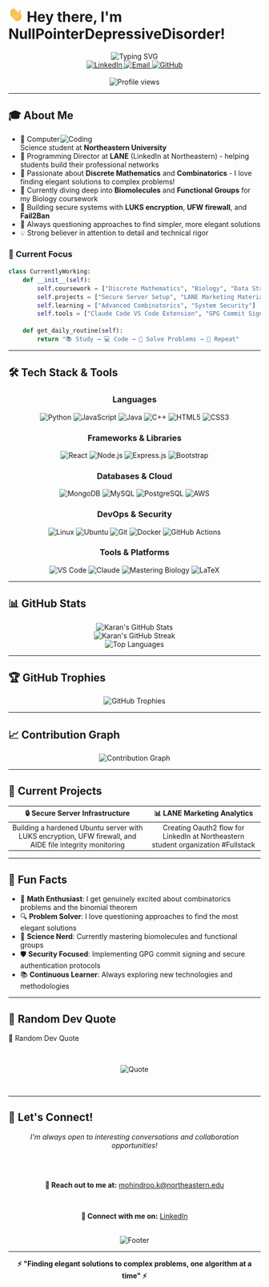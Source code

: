 # <img src="https://raw.githubusercontent.com/ABSphreak/ABSphreak/master/gifs/Hi.gif" width="30px" height="30px"> Hey there, I'm NullPointerDepressiveDisorder!

<div align="center">
  <img src="https://readme-typing-svg.herokuapp.com?font=Fira+Code&weight=600&size=28&duration=4000&pause=1000&color=2E97F7&center=true&vCenter=true&repeat=true&width=600&lines=Student+%40+Northeastern;Full+Stack+Developer;System+Administration+Enthusiast;Math+%26+Neuroscience+Nerd" alt="Typing SVG" />
</div>

<div align="center">
  <a href="https://www.linkedin.com/in/karan-mohindroo-3b6533332/">
    <img src="https://img.shields.io/badge/LinkedIn-0077B5?style=for-the-badge&logo=linkedin&logoColor=white" alt="LinkedIn" />
  </a>
  <a href="mailto:mohindroo.k@northeastern.edu">
    <img src="https://img.shields.io/badge/Email-D14836?style=for-the-badge&logo=gmail&logoColor=white" alt="Email" />
  </a>
  <a href="https://github.com/NullPointerDepressiveDisorder">
    <img src="https://img.shields.io/badge/GitHub-100000?style=for-the-badge&logo=github&logoColor=white" alt="GitHub" />
  </a>
</div>

<br>

<div align="center">
  <img src="https://komarev.com/ghpvc/?username=NullPointerDepressiveDisorder&label=Profile%20views&color=0e75b6&style=for-the-badge" alt="Profile views" />
</div>

---

## 🎓 About Me

<img align="right" alt="Coding" width="400" src="https://cdn.dribbble.com/users/1162077/screenshots/3848914/programmer.gif">

- 🏫 Computer Science student at **Northeastern University**
- 💼 Programming Director at **LANE** (LinkedIn at Northeastern) - helping students build their professional networks
- 🧮 Passionate about **Discrete Mathematics** and **Combinatorics** - I love finding elegant solutions to complex problems!
- 🧬 Currently diving deep into **Biomolecules** and **Functional Groups** for my Biology coursework
- 🔐 Building secure systems with **LUKS encryption**, **UFW firewall**, and **Fail2Ban**
- 🚀 Always questioning approaches to find simpler, more elegant solutions
- 💡 Strong believer in attention to detail and technical rigor

### 🎯 Current Focus

```python
class CurrentlyWorking:
    def __init__(self):
        self.coursework = ["Discrete Mathematics", "Biology", "Data Structures"]
        self.projects = ["Secure Server Setup", "LANE Marketing Materials"]
        self.learning = ["Advanced Combinatorics", "System Security"]
        self.tools = ["Claude Code VS Code Extension", "GPG Commit Signing"]
    
    def get_daily_routine(self):
        return "📚 Study → 💻 Code → 🧮 Solve Problems → 🔁 Repeat"
```

---

## 🛠️ Tech Stack & Tools

<div align="center">

### Languages
![Python](https://img.shields.io/badge/Python-3776AB?style=for-the-badge&logo=python&logoColor=white)
![JavaScript](https://img.shields.io/badge/JavaScript-F7DF1E?style=for-the-badge&logo=javascript&logoColor=black)
![Java](https://img.shields.io/badge/Java-ED8B00?style=for-the-badge&logo=openjdk&logoColor=white)
![C++](https://img.shields.io/badge/C++-00599C?style=for-the-badge&logo=c%2B%2B&logoColor=white)
![HTML5](https://img.shields.io/badge/HTML5-E34F26?style=for-the-badge&logo=html5&logoColor=white)
![CSS3](https://img.shields.io/badge/CSS3-1572B6?style=for-the-badge&logo=css3&logoColor=white)

### Frameworks & Libraries
![React](https://img.shields.io/badge/React-20232A?style=for-the-badge&logo=react&logoColor=61DAFB)
![Node.js](https://img.shields.io/badge/Node.js-43853D?style=for-the-badge&logo=node.js&logoColor=white)
![Express.js](https://img.shields.io/badge/Express.js-404D59?style=for-the-badge)
![Bootstrap](https://img.shields.io/badge/Bootstrap-563D7C?style=for-the-badge&logo=bootstrap&logoColor=white)

### Databases & Cloud
![MongoDB](https://img.shields.io/badge/MongoDB-4EA94B?style=for-the-badge&logo=mongodb&logoColor=white)
![MySQL](https://img.shields.io/badge/MySQL-00000F?style=for-the-badge&logo=mysql&logoColor=white)
![PostgreSQL](https://img.shields.io/badge/PostgreSQL-316192?style=for-the-badge&logo=postgresql&logoColor=white)
![AWS](https://img.shields.io/badge/AWS-232F3E?style=for-the-badge&logo=amazon-aws&logoColor=white)

### DevOps & Security
![Linux](https://img.shields.io/badge/Linux-FCC624?style=for-the-badge&logo=linux&logoColor=black)
![Ubuntu](https://img.shields.io/badge/Ubuntu-E95420?style=for-the-badge&logo=ubuntu&logoColor=white)
![Git](https://img.shields.io/badge/Git-E44C30?style=for-the-badge&logo=git&logoColor=white)
![Docker](https://img.shields.io/badge/Docker-2496ED?style=for-the-badge&logo=docker&logoColor=white)
![GitHub Actions](https://img.shields.io/badge/GitHub_Actions-2088FF?style=for-the-badge&logo=github-actions&logoColor=white)

### Tools & Platforms
![VS Code](https://img.shields.io/badge/VS_Code-0078D4?style=for-the-badge&logo=visual%20studio%20code&logoColor=white)
![Claude](https://img.shields.io/badge/Claude_AI-000000?style=for-the-badge&logo=anthropic&logoColor=white)
![Mastering Biology](https://img.shields.io/badge/Pearson-FF7900?style=for-the-badge&logo=pearson&logoColor=white)
![LaTeX](https://img.shields.io/badge/LaTeX-008080?style=for-the-badge&logo=latex&logoColor=white)

</div>

---

## 📊 GitHub Stats

<div align="center">
  <img src="https://github-readme-stats.vercel.app/api?username=NullPointerDepressiveDisorder&show_icons=true&count_private=true&theme=tokyonight&hide_border=true&bg_color=0D1117" alt="Karan's GitHub Stats" />
</div>

<div align="center">
  <img src="https://github-readme-streak-stats.herokuapp.com/?user=NullPointerDepressiveDisorder&theme=tokyonight&hide_border=true&bg_color=0D1117" alt="Karan's GitHub Streak" />
</div>

<div align="center">
  <img src="https://github-readme-stats.vercel.app/api/top-langs/?username=NullPointerDepressiveDisorder&layout=compact&theme=tokyonight&hide_border=true&bg_color=0D1117" alt="Top Languages" />
</div>

---

## 🏆 GitHub Trophies

<div align="center">
  <img src="https://github-profile-trophy.vercel.app/?username=NullPointerDepressiveDisorder&theme=tokyonight&no-frame=true&no-bg=false&margin-w=4" alt="GitHub Trophies" />
</div>

---

## 📈 Contribution Graph

<div align="center">
  <img src="https://github-readme-activity-graph.vercel.app/graph?username=NullPointerDepressiveDisorder&theme=tokyo-night&hide_border=true&bg_color=0D1117" alt="Contribution Graph" />
</div>

---

## 🎯 Current Projects

<div align="center">

| 🔒 Secure Server Infrastructure | 📊 LANE Marketing Analytics |
|:---:|:---:|
| Building a hardened Ubuntu server with LUKS encryption, UFW firewall, and AIDE file integrity monitoring | Creating Oauth2 flow for LinkedIn at Northeastern student organization #Fullstack |

</div>

---

## 🌟 Fun Facts

<div align="left">

- 🧮 **Math Enthusiast**: I get genuinely excited about combinatorics problems and the binomial theorem
- 🔍 **Problem Solver**: I love questioning approaches to find the most elegant solutions
- 🧬 **Science Nerd**: Currently mastering biomolecules and functional groups
- 🛡️ **Security Focused**: Implementing GPG commit signing and secure authentication protocols
- 📚 **Continuous Learner**: Always exploring new technologies and methodologies

</div>

---

## 💭 Random Dev Quote

💭 Random Dev Quote
<div align="center">
  <br>
  
  ![Quote](https://quotes-github-readme.vercel.app/api?type=center&theme=tokyonight)
  
  <br>
</div>


---

## 🤝 Let's Connect!

<div align="center">
  <i>I'm always open to interesting conversations and collaboration opportunities!</i>
  
  <br><br>
  
  **📧 Reach out to me at:** mohindroo.k@northeastern.edu
  
  <br>
  
  **💼 Connect with me on:** [LinkedIn](https://www.linkedin.com/in/karan-mohindroo-3b6533332/)
  
  <br>
  
  <img src="https://raw.githubusercontent.com/mayhemantt/mayhemantt/Update/svg/Bottom.svg" alt="Footer" />
</div>

---

<div align="center">
  <b>⚡ "Finding elegant solutions to complex problems, one algorithm at a time" ⚡</b>
</div>
